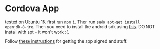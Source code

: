# Cordova App

tested on Ubuntu 18. first run `npm i`. Then run `sudo apt-get install openjdk-8-jre`. Then you need to install the android sdk using [this](https://stackoverflow.com/questions/34556884/how-to-install-android-sdk-on-ubuntu). DO NOT install with apt - it won't work :(.

Follow [these instructions](https://codeburst.io/publish-a-cordova-generated-android-app-to-the-google-play-store-c7ae51cccdd5) for getting the app signed and stuff.